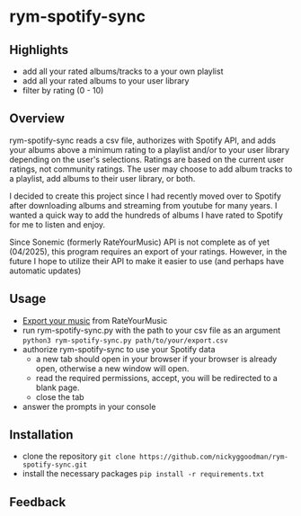 # rym-spotify-sync

## Highlights
* add all your rated albums/tracks to a your own playlist
* add all your rated albums to your user library
* filter by rating (0 - 10)

## Overview
rym-spotify-sync reads a csv file, authorizes with Spotify API, and adds your
albums above a minimum rating to a playlist and/or to your user library
depending on the user's selections. Ratings are based on the current user ratings,
not community ratings. The user may choose to add album tracks to a playlist, 
add albums to their user library, or both.

I decided to create this project since I had recently moved over to Spotify after
downloading albums and streaming from youtube for many years. I wanted a quick
way to add the hundreds of albums I have rated to Spotify for me to listen and
enjoy. 

Since Sonemic (formerly RateYourMusic) API is not complete as of yet (04/2025),
this program requires an export of your ratings. However, in the future I hope to 
utilize their API to make it easier to use (and perhaps have automatic updates)

## Usage
* [Export your music](https://rateyourmusic.com/music_export) from RateYourMusic
* run rym-spotify-sync.py with the path to your csv file as an argument\
``` python3 rym-spotify-sync.py path/to/your/export.csv ``` 
* authorize rym-spotify-sync to use your Spotify data
  - a new tab should open in
  your browser if your browser is already open, otherwise a new window will open.
  - read the required permissions, accept, you will be redirected to a blank page.
  - close the tab
* answer the prompts in your console

## Installation
* clone the repository
``` git clone https://github.com/nickyggoodman/rym-spotify-sync.git ```
* install the necessary packages
``` pip install -r requirements.txt ```

## Feedback

